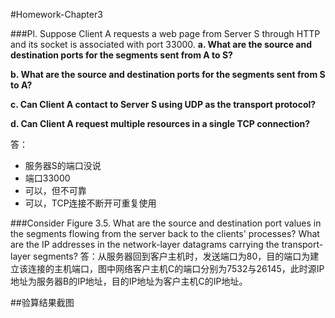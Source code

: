 #Homework-Chapter3

###Pl. Suppose Client A requests a web page from Server S through HTTP and its socket is associated with port 33000.
**a. What are the source and destination ports for the segments sent from A to S?**

**b. What are the source and destination ports for the segments sent from S to A?**

**c. Can Client A contact to Server S using UDP as the transport protocol?**

**d. Can Client A request multiple resources in a single TCP connection?**

答：

+ 服务器S的端口没说
+ 端口33000
+ 可以，但不可靠
+ 可以，TCP连接不断开可重复使用

###Consider Figure 3.5. What are the source and destination port values in the segments flowing from the server back to the clients' processes? What are the IP addresses in the network-layer datagrams carrying the transport-layer segments?
答：从服务器回到客户主机时，发送端口为80，目的端口为建立该连接的主机端口，图中网络客户主机C的端口分别为7532与26145，此时源IP地址为服务器B的IP地址，目的IP地址为客户主机C的IP地址。

##验算结果截图


